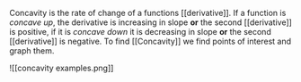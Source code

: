 Concavity is the rate of change of a functions [[derivative]]. If a function is *concave up*, the derivative is increasing in slope **or** the second [[derivative]] is positive, if it is *concave down* it is decreasing in slope **or** the second [[derivative]] is negative. To find [[Concavity]] we find points of interest and graph them.

![[concavity examples.png]]
